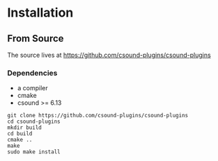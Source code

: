 # Installation

## From Source


The source lives at <https://github.com/csound-plugins/csound-plugins>


### Dependencies

* a compiler
* cmake
* csound >= 6.13

```
git clone https://github.com/csound-plugins/csound-plugins
cd csound-plugins
mkdir build
cd build
cmake ..
make 
sudo make install
```